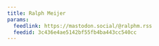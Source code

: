 ```yaml
---
title: Ralph Meijer
params:
  feedlink: https://mastodon.social/@ralphm.rss
  feedid: 3c436e4ae5142bf55fb4ba443cc540cc
---
```

